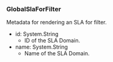 ### GlobalSlaForFilter
Metadata for rendering an SLA for filter.

- id: System.String
  - ID of the SLA Domain.
- name: System.String
  - Name of the SLA Domain.
